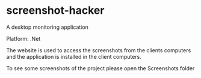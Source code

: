 # screenshot-hacker
A desktop monitoring application

Platform: .Net

The website is used to access the screenshots from the clients computers and the application is installed in the client computers.

To see some screenshots of the project please open the Screenshots folder
